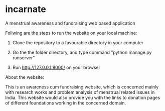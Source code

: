 # incarnate
A menstrual awareness and fundraising web based application

Follwing are the steps to run the website on your local machine:

1. Clone the repository to a favourable directory in your computer

2. Go the the folder directory, and type command "python manage.py runserver"

3. Run http://127.0.0.1:8000/ on your browser

About the website:

This is an awareness cum fundraising website, which is concerned mainly with research works and problem analysis of menstrual related issues in India. 
This website would also provide you with the links to donation pages of different foundations working in the concerned domain. 



